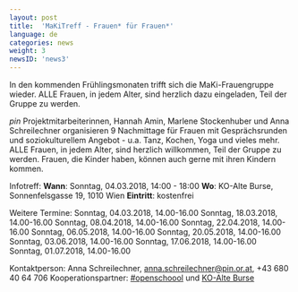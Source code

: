 ```yaml
---
layout: post
title:  'MaKiTreff - Frauen* für Frauen*'
language: de
categories: news
weight: 3
newsID: 'news3'
---
```


In den kommenden Frühlingsmonaten trifft sich die MaKi-Frauengruppe wieder. ALLE Frauen, in jedem Alter, sind herzlich dazu eingeladen, Teil der Gruppe zu werden.

*pin* Projektmitarbeiterinnen, Hannah Amin, Marlene Stockenhuber und Anna Schreilechner organisieren 9 Nachmittage für Frauen mit Gesprächsrunden und soziokulturellem Angebot - u.a. Tanz, Kochen, Yoga und vieles mehr. ALLE Frauen, in jedem Alter, sind herzlich willkommen, Teil der Gruppe zu werden. Frauen, die Kinder haben, können auch gerne mit ihren Kindern kommen. 

Infotreff:
**Wann**: Sonntag, 04.03.2018, 14:00 - 18:00
**Wo**: KO-Alte Burse, Sonnenfelsgasse 19, 1010 Wien
**Eintritt**: kostenfrei 

Weitere Termine: 
Sonntag, 04.03.2018, 14.00-16.00
Sonntag, 18.03.2018, 14.00-16.00
Sonntag, 08.04.2018, 14.00-16.00
Sonntag, 22.04.2018, 14.00-16.00
Sonntag, 06.05.2018, 14.00-16.00
Sonntag, 20.05.2018, 14.00-16.00
Sonntag, 03.06.2018, 14.00-16.00
Sonntag, 17.06.2018, 14.00-16.00
Sonntag, 01.07.2018, 14.00-16.00


Kontaktperson: Anna Schreilechner, anna.schreilechner@pin.or.at, +43 680 40 64 706
Kooperationspartner: [#openschoool](http://www.openschoool.org) und [KO-Alte Burse](http://www.ko-alteburse.at)
